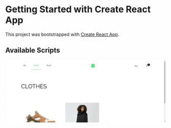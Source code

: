 # Getting Started with Create React App

This project was bootstrapped with [Create React App](https://github.com/facebook/create-react-app).

## Available Scripts


![](https://github.com/Yonasketema/scandi-shop/blob/main/public/sample.gif)
